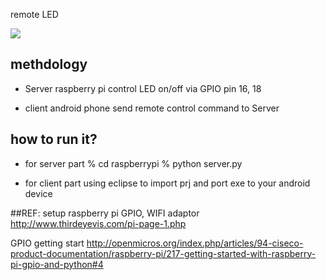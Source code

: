 

remote LED

<img src='http://2.bp.blogspot.com/-Gq9ly3387-E/U5ce6FH8_PI/AAAAAAAABcw/Z-xOpFYHbr8/s1600/%E8%9E%A2%E5%B9%95%E5%BF%AB%E7%85%A7+2014-06-10+%E4%B8%8B%E5%8D%8810.54.37.png'>

## methdology
- Server
 raspberry pi control LED on/off via GPIO pin 16, 18

- client
android phone
send remote control command to Server

## how to run it?
- for server part
% cd raspberrypi
% python server.py

- for client part
using eclipse to import prj and port exe to your android device


##REF:
setup raspberry pi GPIO, WIFI adaptor
http://www.thirdeyevis.com/pi-page-1.php

GPIO getting start
http://openmicros.org/index.php/articles/94-ciseco-product-documentation/raspberry-pi/217-getting-started-with-raspberry-pi-gpio-and-python#4
